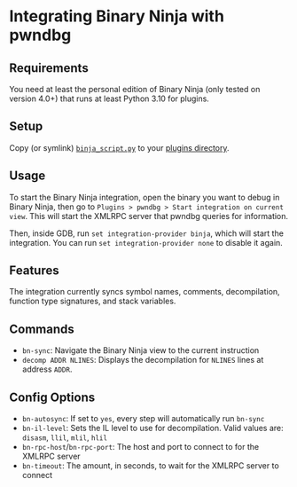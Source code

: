 # Integrating Binary Ninja with pwndbg
## Requirements
You need at least the personal edition of Binary Ninja (only tested on version 4.0+) that runs at least Python 3.10 for plugins.

## Setup
Copy (or symlink) [`binja_script.py`](binja_script.py) to your [plugins directory](https://docs.binary.ninja/guide/plugins.html).

## Usage
To start the Binary Ninja integration, open the binary you want to debug in Binary Ninja, then go to `Plugins > pwndbg > Start integration on current view`. This will start the XMLRPC server that pwndbg queries for information.

Then, inside GDB, run `set integration-provider binja`, which will start the integration. You can run `set integration-provider none` to disable it again.

## Features
The integration currently syncs symbol names, comments, decompilation, function type signatures, and stack variables.

## Commands
- `bn-sync`: Navigate the Binary Ninja view to the current instruction
- `decomp ADDR NLINES`: Displays the decompilation for `NLINES` lines at address `ADDR`. 

## Config Options
- `bn-autosync`: If set to `yes`, every step will automatically run `bn-sync`
- `bn-il-level`: Sets the IL level to use for decompilation. Valid values are: `disasm`, `llil`, `mlil`, `hlil`
- `bn-rpc-host`/`bn-rpc-port`: The host and port to connect to for the XMLRPC server
- `bn-timeout`: The amount, in seconds, to wait for the XMLRPC server to connect